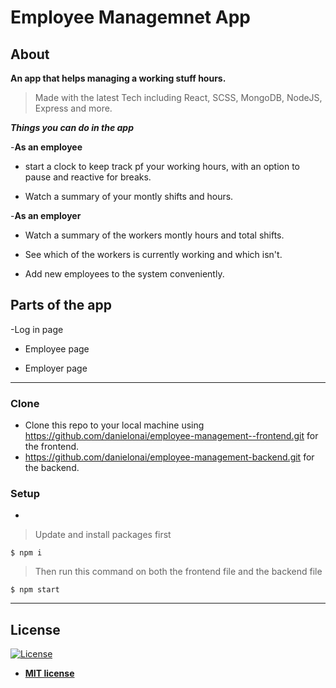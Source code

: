 # Employee Managemnet App

## About
**An app that helps managing a working stuff hours.**

  > Made with the latest Tech including React, SCSS, MongoDB, NodeJS, Express and more.

***Things you can do in the app***

-**As an employee**

- start a clock to keep track pf your working hours, with an option to pause and reactive for breaks.

- Watch a summary of your montly shifts and hours.

-**As an employer**

- Watch a summary of the workers montly hours and total shifts.

- See which of the workers is currently working and which isn't.

- Add new employees to the system conveniently.

## Parts of the app
-Log in page

- Employee page

- Employer page

---
### Clone

- Clone this repo to your local machine using https://github.com/danielonai/employee-management--frontend.git for the frontend.
- https://github.com/danielonai/employee-management-backend.git for the backend.

### Setup

- 

> Update and install packages first
```
$ npm i
```
> Then run this command on both the frontend file and the backend file
```
$ npm start
```
---

## License

[![License](http://img.shields.io/:license-mit-blue.svg?style=flat-square)](http://badges.mit-license.org)

- **[MIT license](http://opensource.org/licenses/mit-license.php)**
